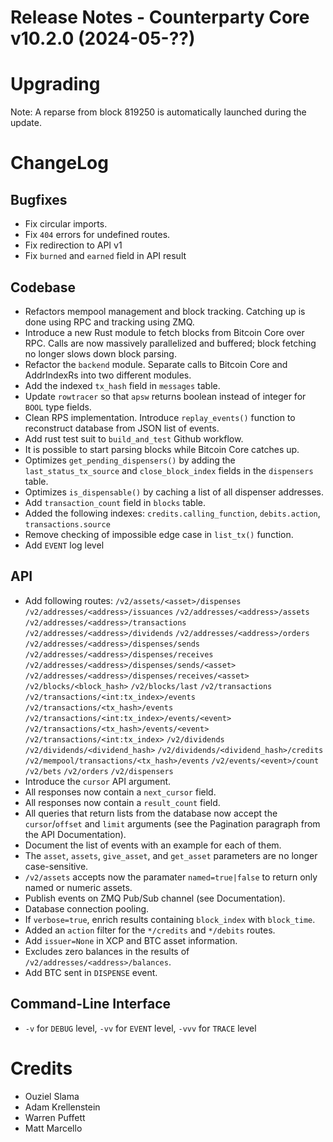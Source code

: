 # Release Notes - Counterparty Core v10.2.0 (2024-05-??)


# Upgrading

Note: A reparse from block 819250 is automatically launched during the update.

# ChangeLog

## Bugfixes
* Fix circular imports.
* Fix `404` errors for undefined routes.
* Fix redirection to API v1
* Fix `burned` and `earned` field in API result

## Codebase
* Refactors mempool management and block tracking. Catching up is done using RPC and tracking using ZMQ.
* Introduce a new Rust module to fetch blocks from Bitcoin Core over RPC. Calls are now massively parallelized and buffered; block fetching no longer slows down block parsing.
* Refactor the `backend` module. Separate calls to Bitcoin Core and AddrIndexRs into two different modules.
* Add the indexed `tx_hash` field in `messages` table.
* Update `rowtracer` so that `apsw` returns boolean instead of integer for `BOOL` type fields.
* Clean RPS implementation. Introduce `replay_events()` function to reconstruct database from JSON list of events. 
* Add rust test suit to `build_and_test` Github workflow.
* It is possible to start parsing blocks while Bitcoin Core catches up.
* Optimizes `get_pending_dispensers()` by adding the `last_status_tx_source` and `close_block_index` fields in the `dispensers` table.
* Optimizes `is_dispensable()` by caching a list of all dispenser addresses.
* Add `transaction_count` field in `blocks` table.
* Added the following indexes: `credits.calling_function`, `debits.action`, `transactions.source`
* Remove checking of impossible edge case in `list_tx()` function.
* Add `EVENT` log level

## API
* Add following routes:
    `/v2/assets/<asset>/dispenses`
    `/v2/addresses/<address>/issuances`
    `/v2/addresses/<address>/assets`
    `/v2/addresses/<address>/transactions`
    `/v2/addresses/<address>/dividends`
    `/v2/addresses/<address>/orders`
    `/v2/addresses/<address>/dispenses/sends`
    `/v2/addresses/<address>/dispenses/receives`
    `/v2/addresses/<address>/dispenses/sends/<asset>`
    `/v2/addresses/<address>/dispenses/receives/<asset>`
    `/v2/blocks/<block_hash>`
    `/v2/blocks/last`
    `/v2/transactions`
    `/v2/transactions/<int:tx_index>/events`
    `/v2/transactions/<tx_hash>/events`
    `/v2/transactions/<int:tx_index>/events/<event>`
    `/v2/transactions/<tx_hash>/events/<event>`
    `/v2/transactions/<int:tx_index>`
    `/v2/dividends`
    `/v2/dividends/<dividend_hash>`
    `/v2/dividends/<dividend_hash>/credits`
    `/v2/mempool/transactions/<tx_hash>/events`
    `/v2/events/<event>/count`
    `/v2/bets`
    `/v2/orders`
    `/v2/dispensers`
* Introduce the `cursor` API argument.
* All responses now contain a `next_cursor` field.
* All responses now contain a `result_count` field.
* All queries that return lists from the database now accept the `cursor`/`offset` and `limit` arguments (see the Pagination paragraph from the API Documentation).
* Document the list of events with an example for each of them.
* The `asset`, `assets`, `give_asset`, and `get_asset` parameters are no longer case-sensitive.
* `/v2/assets` accepts now the paramater `named=true|false` to return only named or numeric assets. 
* Publish events on ZMQ Pub/Sub channel (see Documentation).
* Database connection pooling.
* If `verbose=true`, enrich results containing `block_index` with `block_time`.
* Added an `action` filter for the `*/credits` and `*/debits` routes.
* Add `issuer=None` in XCP and BTC asset information.
* Excludes zero balances in the results of `/v2/addresses/<address>/balances`.
* Add BTC sent in `DISPENSE` event.

## Command-Line Interface
* `-v` for `DEBUG` level, `-vv` for `EVENT` level, `-vvv` for `TRACE` level

# Credits
* Ouziel Slama
* Adam Krellenstein
* Warren Puffett
* Matt Marcello
